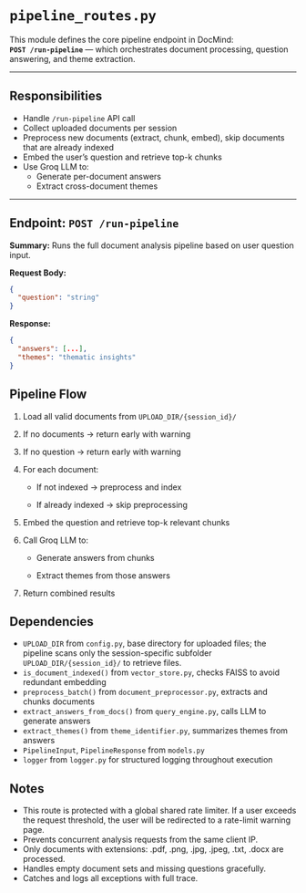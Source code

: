 # `pipeline_routes.py`

This module defines the core pipeline endpoint in DocMind:  
**`POST /run-pipeline`** — which orchestrates document processing, question answering, and theme extraction.

---

## Responsibilities

- Handle `/run-pipeline` API call
- Collect uploaded documents per session
- Preprocess new documents (extract, chunk, embed), skip documents that are already indexed
- Embed the user’s question and retrieve top-k chunks
- Use Groq LLM to:
  - Generate per-document answers
  - Extract cross-document themes

---

## Endpoint: `POST /run-pipeline`

**Summary:** Runs the full document analysis pipeline based on user question input.

**Request Body:**  
```json
{
  "question": "string"
}
```

**Response:**
```json
{
  "answers": [...],
  "themes": "thematic insights"
}
```

## Pipeline Flow
1. Load all valid documents from `UPLOAD_DIR/{session_id}/`

2. If no documents → return early with warning

3. If no question → return early with warning

4. For each document:

    - If not indexed → preprocess and index

    - If already indexed → skip preprocessing

5. Embed the question and retrieve top-k relevant chunks

6. Call Groq LLM to:

    - Generate answers from chunks

    - Extract themes from those answers

7. Return combined results

## Dependencies

- `UPLOAD_DIR` from `config.py`, base directory for uploaded files; the pipeline scans only the session-specific subfolder `UPLOAD_DIR/{session_id}/` to retrieve files.
- `is_document_indexed()` from `vector_store.py`, checks FAISS to avoid redundant embedding
- `preprocess_batch()` from `document_preprocessor.py`, extracts and chunks documents
- `extract_answers_from_docs()` from `query_engine.py`, calls LLM to generate answers
- `extract_themes()` from `theme_identifier.py`, summarizes themes from answers
- `PipelineInput`, `PipelineResponse` from `models.py`
- `logger` from `logger.py` for structured logging throughout execution

## Notes
- This route is protected with a global shared rate limiter. If a user exceeds the request threshold, the user will be redirected to a rate-limit warning page.
- Prevents concurrent analysis requests from the same client IP.
- Only documents with extensions: .pdf, .png, .jpg, .jpeg, .txt, .docx are processed.
- Handles empty document sets and missing questions gracefully.
- Catches and logs all exceptions with full trace.
